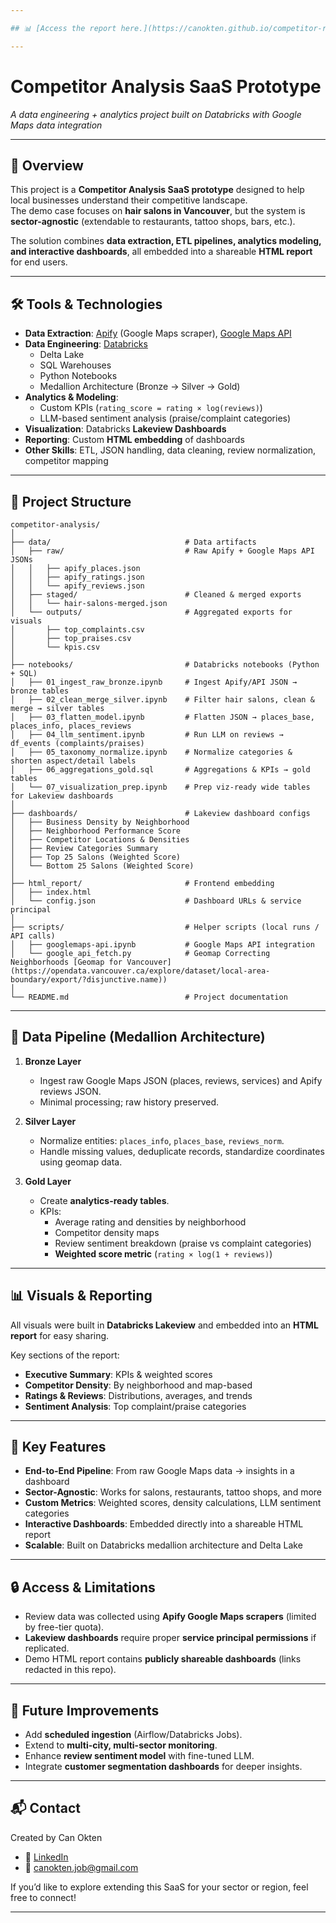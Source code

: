 ```yaml
---

## 📊 [Access the report here.](https://canokten.github.io/competitor-report-public/)

---
```


# Competitor Analysis SaaS Prototype

*A data engineering + analytics project built on Databricks with Google Maps data integration*

---

## 📌 Overview
This project is a **Competitor Analysis SaaS prototype** designed to help local businesses understand their competitive landscape.  
The demo case focuses on **hair salons in Vancouver**, but the system is **sector-agnostic** (extendable to restaurants, tattoo shops, bars, etc.).

The solution combines **data extraction, ETL pipelines, analytics modeling, and interactive dashboards**, all embedded into a shareable **HTML report** for end users.

---

## 🛠️ Tools & Technologies
- **Data Extraction**: [Apify](https://apify.com/) (Google Maps scraper),  [Google Maps API](https://developers.google.com/maps/documentation/places/web-service/overview)
- **Data Engineering**: [Databricks](https://www.databricks.com/)  
  - Delta Lake  
  - SQL Warehouses  
  - Python Notebooks  
  - Medallion Architecture (Bronze → Silver → Gold)
- **Analytics & Modeling**:
  - Custom KPIs (`rating_score = rating × log(reviews)`)
  - LLM-based sentiment analysis (praise/complaint categories)
- **Visualization**: Databricks **Lakeview Dashboards**
- **Reporting**: Custom **HTML embedding** of dashboards
- **Other Skills**: ETL, JSON handling, data cleaning, review normalization, competitor mapping

---

## 📂 Project Structure
```text
competitor-analysis/
│
├── data/                              # Data artifacts
│   ├── raw/                           # Raw Apify + Google Maps API JSONs
│   │   ├── apify_places.json
│   │   ├── apify_ratings.json
│   │   └── apify_reviews.json
│   ├── staged/                        # Cleaned & merged exports
│   │   └── hair-salons-merged.json
│   └── outputs/                       # Aggregated exports for visuals
│       ├── top_complaints.csv
│       ├── top_praises.csv
│       └── kpis.csv
│
├── notebooks/                         # Databricks notebooks (Python + SQL)
│   ├── 01_ingest_raw_bronze.ipynb     # Ingest Apify/API JSON → bronze tables
│   ├── 02_clean_merge_silver.ipynb    # Filter hair salons, clean & merge → silver tables
│   ├── 03_flatten_model.ipynb         # Flatten JSON → places_base, places_info, places_reviews
│   ├── 04_llm_sentiment.ipynb         # Run LLM on reviews → df_events (complaints/praises)
│   ├── 05_taxonomy_normalize.ipynb    # Normalize categories & shorten aspect/detail labels
│   ├── 06_aggregations_gold.sql       # Aggregations & KPIs → gold tables
│   └── 07_visualization_prep.ipynb    # Prep viz-ready wide tables for Lakeview dashboards
│
├── dashboards/                        # Lakeview dashboard configs
│   ├── Business Density by Neighborhood
│   ├── Neighborhood Performance Score
│   ├── Competitor Locations & Densities
│   ├── Review Categories Summary
│   ├── Top 25 Salons (Weighted Score)
│   └── Bottom 25 Salons (Weighted Score)
│
├── html_report/                       # Frontend embedding
│   ├── index.html
│   └── config.json                    # Dashboard URLs & service principal
│
├── scripts/                           # Helper scripts (local runs / API calls)
│   ├── googlemaps-api.ipynb           # Google Maps API integration
│   └── google_api_fetch.py            # Geomap Correcting Neighborhoods [Geomap for Vancouver](https://opendata.vancouver.ca/explore/dataset/local-area-boundary/export/?disjunctive.name))
│
└── README.md                          # Project documentation
```
---

## 🔄 Data Pipeline (Medallion Architecture)

1. **Bronze Layer**  
   - Ingest raw Google Maps JSON (places, reviews, services) and Apify reviews JSON.
   - Minimal processing; raw history preserved.

2. **Silver Layer**  
   - Normalize entities: `places_info`, `places_base`, `reviews_norm`.  
   - Handle missing values, deduplicate records, standardize coordinates using geomap data.

3. **Gold Layer**  
   - Create **analytics-ready tables**.  
   - KPIs:
     - Average rating and densities by neighborhood  
     - Competitor density maps 
     - Review sentiment breakdown (praise vs complaint categories)  
     - **Weighted score metric** (`rating × log(1 + reviews)`)

---

## 📊 Visuals & Reporting
All visuals were built in **Databricks Lakeview** and embedded into an **HTML report** for easy sharing.  

Key sections of the report:
- **Executive Summary**: KPIs & weighted scores
- **Competitor Density**: By neighborhood and map-based
- **Ratings & Reviews**: Distributions, averages, and trends
- **Sentiment Analysis**: Top complaint/praise categories

---

## 🚀 Key Features
- **End-to-End Pipeline**: From raw Google Maps data → insights in a dashboard  
- **Sector-Agnostic**: Works for salons, restaurants, tattoo shops, and more  
- **Custom Metrics**: Weighted scores, density calculations, LLM sentiment categories  
- **Interactive Dashboards**: Embedded directly into a shareable HTML report  
- **Scalable**: Built on Databricks medallion architecture and Delta Lake  

---

## 🔒 Access & Limitations
- Review data was collected using **Apify Google Maps scrapers** (limited by free-tier quota).  
- **Lakeview dashboards** require proper **service principal permissions** if replicated.  
- Demo HTML report contains **publicly shareable dashboards** (links redacted in this repo).  

---

## 🧭 Future Improvements
- Add **scheduled ingestion** (Airflow/Databricks Jobs).  
- Extend to **multi-city, multi-sector monitoring**.  
- Enhance **review sentiment model** with fine-tuned LLM.  
- Integrate **customer segmentation dashboards** for deeper insights.  

---

## 📬 Contact
Created by Can Okten  
- 💼 [LinkedIn]([https://www.linkedin.com/](https://www.linkedin.com/in/canokten/))
- 📧 canokten.job@gmail.com 

If you’d like to explore extending this SaaS for your sector or region, feel free to connect!

---

